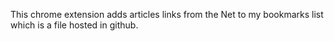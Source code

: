 This chrome extension adds articles links from the Net to my bookmarks list which is a file hosted in github.
